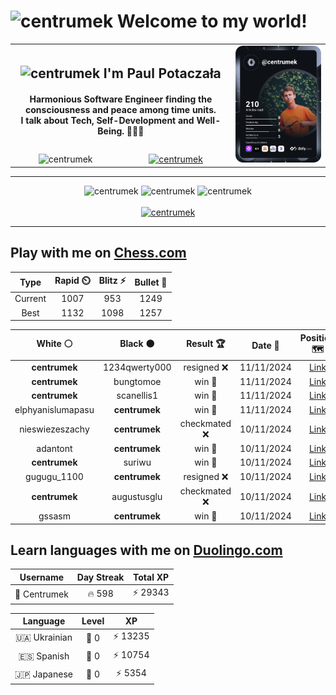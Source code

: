 <h1>
  <img
    src="https://emojis.slackmojis.com/emojis/images/1531849430/4246/blob-sunglasses.gif"
    width="30"
    alt="centrumek"
  />
  Welcome to my world!
</h1>

<table>
  <tbody>
    <tr>
      <td align="center" width="70%" colspan="2">
        <h2>
          <img
            src="https://raw.githubusercontent.com/MartinHeinz/MartinHeinz/master/wave.gif"
            width="30px"
            alt="centrumek"
          />
          I'm Paul Potaczała
        </h2>
        <h4>
          Harmonious Software Engineer finding the consciousness and peace among time units.
          <br/>
          I talk about Tech, Self-Development and Well-Being. 🌿🧘🚀
        </h4>
      </td>
      <td width="30%" rowspan="2">
        <a href="https://app.daily.dev/centrumek">
          <img
            src="./devcard.svg"
            alt="centrumek"
          />
        </a>
      </td>
    </tr>
    <tr align="center">
      <td>
        <img
          src="https://komarev.com/ghpvc/?username=centrumek&label=visitors&color=0e75b6&style=flat"
          alt="centrumek"
        >
      </td>
      <td>
        <a href="https://stackoverflow.com/users/14496012/centrumek">
          <img
            src="https://stackoverflow.com/users/flair/14496012.png?theme=dark"
            alt="centrumek"
          >
        </a>
      </td>
    </tr>
  </tbody>
</table>

---
<div align="center">
  <img 
    src="https://github-readme-stats.vercel.app/api?username=centrumek&show_icons=true&count_private=true&theme=dark&hide_border=true&hide=issues,contribs&bg_color=00000000"
    alt="centrumek"
  />
  <img
    src="https://github-readme-stats.vercel.app/api/top-langs/?username=centrumek&layout=compact&hide_border=true&theme=dark&bg_color=00000000&langs_count=6&exclude_repo=air-statistic-app"
    alt="centrumek"
  />
  <img 
    src="https://github-readme-streak-stats.herokuapp.com?user=centrumek&theme=dark&hide_border=true&background=FFFFFF00"
    alt="centrumek"
  />
  <br/>
  <br/>
  <a href="https://www.buymeacoffee.com/centrumek">
    <img
      src="https://cdn.buymeacoffee.com/buttons/v2/default-orange.png"
      height="50"
      width="210"
      alt="centrumek"
    />
  </a>
</div>

---

## Play with me on [Chess.com](https://www.chess.com/member/centrumek)

<div align="center">
<!--START_SECTION:chessStats-->
<!-- Automatically generated with https://github.com/Balastrong/chess-stats-action -->

| Type | Rapid ⏲️ | Blitz ⚡ | Bullet 🔫 |
|:---:|:---:|:---:|:---:|
| Current | 1007 | 953 | 1249 |
| Best | 1132 | 1098 | 1257 |

| White ⚪ | Black ⚫ | Result 🏆 | Date 📅 | Position 🗺️ | Type 🕕 |
|:---:|:---:|:---:|:---:|:---:|:---:|
| **centrumek** | 1234qwerty000 | resigned ❌ | 11/11/2024 | <a href="http://www.ee.unb.ca/cgi-bin/tervo/fen.pl?select=8/1p5K/8/8/2k5/8/8/q7 w - -">Link</a> | Bullet |
| **centrumek** | bungtomoe | win 🥇 | 11/11/2024 | <a href="http://www.ee.unb.ca/cgi-bin/tervo/fen.pl?select=8/1k2np2/p5p1/P1pq4/8/8/4K3/8 b - -">Link</a> | Bullet |
| **centrumek** | scanellis1 | win 🥇 | 11/11/2024 | <a href="http://www.ee.unb.ca/cgi-bin/tervo/fen.pl?select=6k1/p2r2b1/P2Bp1pp/1p1pP3/3P2q1/2P3n1/6R1/4Q1K1 b - -">Link</a> | Bullet |
| elphyanislumapasu | **centrumek** | win 🥇 | 11/11/2024 | <a href="http://www.ee.unb.ca/cgi-bin/tervo/fen.pl?select=6k1/pp5p/5rpP/8/3R2P1/1P6/P1P5/2K4R w - -">Link</a> | Bullet |
| nieswiezeszachy | **centrumek** | checkmated ❌ | 10/11/2024 | <a href="http://www.ee.unb.ca/cgi-bin/tervo/fen.pl?select=8/p3R1Q1/7k/4rppp/8/8/PPP2PPP/6K1 b - -">Link</a> | Bullet |
| adantont | **centrumek** | win 🥇 | 10/11/2024 | <a href="http://www.ee.unb.ca/cgi-bin/tervo/fen.pl?select=8/8/6k1/4K3/4Pp1p/5r2/8/8 w - -">Link</a> | Bullet |
| **centrumek** | suriwu | win 🥇 | 10/11/2024 | <a href="http://www.ee.unb.ca/cgi-bin/tervo/fen.pl?select=Q7/1Q6/8/8/k6K/8/8/8 b - -">Link</a> | Bullet |
| gugugu_1100 | **centrumek** | resigned ❌ | 10/11/2024 | <a href="http://www.ee.unb.ca/cgi-bin/tervo/fen.pl?select=r1b5/pp1kq3/n1p1pp2/3p3Q/7P/4P2N/PPPP1P2/RNB1KB1R b KQ -">Link</a> | Bullet |
| **centrumek** | augustusglu | checkmated ❌ | 10/11/2024 | <a href="http://www.ee.unb.ca/cgi-bin/tervo/fen.pl?select=2kr4/ppp2p2/1b6/1P2pp2/2R1P2P/3P1Pr1/4B2R/5Kq1 w - -">Link</a> | Bullet |
| gssasm | **centrumek** | win 🥇 | 10/11/2024 | <a href="http://www.ee.unb.ca/cgi-bin/tervo/fen.pl?select=r1b5/pp5Q/2p1p3/4kp2/2P4p/1P2P2P/P3KP2/8 w - -">Link</a> | Bullet |

<!--END_SECTION:chessStats-->
</div>

## Learn languages with me on [Duolingo.com](https://www.duolingo.com/profile/Centrumek)

<div align="center">
<!--START_SECTION:duolingoStats-->
<!-- Automatically generated with https://github.com/centrumek/duolingo-readme-stats-->

| Username | Day Streak | Total XP |
|:---:|:---:|:---:|
| 👤 Centrumek | 🔥 598 | ⚡ 29343 |

| Language | Level | XP |
|:---:|:---:|:---:|
| 🇺🇦 Ukrainian | 👑 0 | ⚡ 13235 |
| 🇪🇸 Spanish | 👑 0 | ⚡ 10754 |
| 🇯🇵 Japanese | 👑 0 | ⚡ 5354 |

<!--END_SECTION:duolingoStats-->
</div>
<!--
**centrumek/centrumek** is a ✨ _special_ ✨ repository because its `README.md` (this file) appears on your GitHub profile.

Here are some ideas to get you started:

- 🔭 I’m currently working on ...
- 🌱 I’m currently learning ...
- 👯 I’m looking to collaborate on ...
- 🤔 I’m looking for help with ...
- 💬 Ask me about ...
- 📫 How to reach me: ...
- 😄 Pronouns: ...
- ⚡ Fun fact: ...
-->
